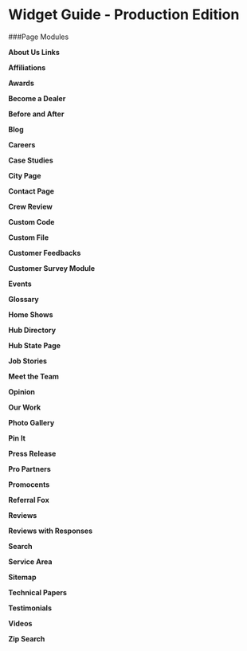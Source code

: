 # Widget Guide - Production Edition


###Page Modules 


**About Us Links**

**Affiliations** 

**Awards** 

**Become a Dealer** 

**Before and After** 

**Blog** 

**Careers** 

**Case Studies** 

**City Page** 

**Contact Page** 

**Crew Review** 

**Custom Code** 

**Custom File** 

**Customer Feedbacks** 

**Customer Survey Module** 

**Events** 

**Glossary** 

**Home Shows**

**Hub Directory** 

**Hub State Page** 

**Job Stories** 

**Meet the Team** 

**Opinion** 

**Our Work** 

**Photo Gallery** 

**Pin It** 

**Press Release** 

**Pro Partners** 

**Promocents** 

**Referral Fox** 

**Reviews** 

**Reviews with Responses** 

**Search** 

**Service Area** 

**Sitemap** 

**Technical Papers** 

**Testimonials** 

**Videos** 

**Zip Search** 
 
